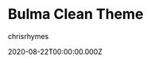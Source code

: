 ---
title: Bulma Clean Theme
github: https://github.com/chrisrhymes/bulma-clean-theme
demo: https://www.csrhymes.com/bulma-clean-theme/
author: chrisrhymes
date: 2020-08-22T00:00:00.000Z
ssg:
  - Jekyll
cms:
  - Markdown
css:
  - Bulma
category:
  - Blog
  - Portfolio
  - Documentation
description: >-
  A clean and simple Jekyll theme built with the Bulma CSS framework providing a
  variety of page layouts anb blog pages.
draft: true
publish_date: '2018-10-13T20:07:28Z'
update_date: '2022-03-05T19:41:40Z'
github_star: 303
github_fork: 385
---